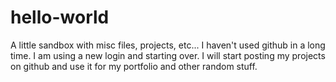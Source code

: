 # hello-world
A little sandbox with misc files, projects, etc...
I haven't used github in a long time. I am using a new login and starting over. I will start posting my projects on github and use it for my portfolio and other random stuff. 
